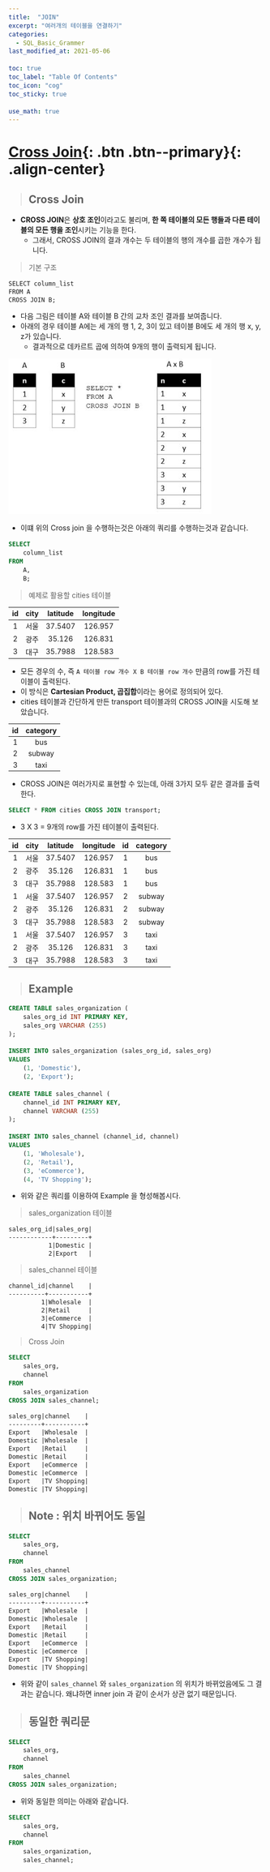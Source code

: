 ```yaml
---
title:  "JOIN"
excerpt: "여러개의 테이블을 연결하기"
categories:
  - SQL_Basic_Grammer
last_modified_at: 2021-05-06

toc: true
toc_label: "Table Of Contents"
toc_icon: "cog"
toc_sticky: true

use_math: true
---
```


# [Cross Join](#link){: .btn .btn--primary}{: .align-center}

> ## Cross Join

- **CROSS JOIN**은 **상호 조인**이라고도 불리며, **한 쪽 테이블의 모든 행들과 다른 테이블의 모든 행을 조인**시키는 기능을 한다. 
  - 그래서, CROSS JOIN의 결과 개수는 두 테이블의 행의 개수를 곱한 개수가 됩니다.

> 기본 구조 

```
SELECT column_list
FROM A
CROSS JOIN B;
```

- 다음 그림은 테이블 A와 테이블 B 간의 교차 조인 결과를 보여줍니다. 
- 아래의 경우 테이블 A에는 세 개의 행 1, 2, 3이 있고 테이블 B에도 세 개의 행 x, y, z가 있습니다. 
  - 결과적으로 데카르트 곱에 의하여 9개의 행이 출력되게 됩니다.

![jpg](/assets/images/Program/54_1.jpg)

- 이떄 위의 Cross join 을 수행하는것은 아래의 쿼리를 수행하는것과 같습니다.

```sql
SELECT 
    column_list
FROM
    A,
    B;
```

> 예제로 활용할 cities 테이블

|  id  | city | latitude | longitude |
| :--: | :--: | :------: | :-------: |
|  1   | 서울 | 37.5407  |  126.957  |
|  2   | 광주 |  35.126  |  126.831  |
|  3   | 대구 | 35.7988  |  128.583  |

- 모든 경우의 수, 즉 `A 테이블 row 개수 X B 테이블 row 개수` 만큼의 row를 가진 테이블이 출력된다.
- 이 방식은 **Cartesian Product, 곱집합**이라는 용어로 정의되어 있다.
- cities 테이블과 간단하게 만든 transport 테이블과의 CROSS JOIN을 시도해 보았습니다.

|  id  | category |
| :--: | :------: |
|  1   |   bus    |
|  2   |  subway  |
|  3   |   taxi   |

- CROSS JOIN은 여러가지로 표현할 수 있는데, 아래 3가지 모두 같은 결과를 출력한다.

```sql
SELECT * FROM cities CROSS JOIN transport;
```

- 3 X 3 = 9개의 row를 가진 테이블이 출력된다.

|  id  | city | latitude | longitude |  id  | category |
| :--: | :--: | :------: | :-------: | :--: | :------: |
|  1   | 서울 | 37.5407  |  126.957  |  1   |   bus    |
|  2   | 광주 |  35.126  |  126.831  |  1   |   bus    |
|  3   | 대구 | 35.7988  |  128.583  |  1   |   bus    |
|  1   | 서울 | 37.5407  |  126.957  |  2   |  subway  |
|  2   | 광주 |  35.126  |  126.831  |  2   |  subway  |
|  3   | 대구 | 35.7988  |  128.583  |  2   |  subway  |
|  1   | 서울 | 37.5407  |  126.957  |  3   |   taxi   |
|  2   | 광주 |  35.126  |  126.831  |  3   |   taxi   |
|  3   | 대구 | 35.7988  |  128.583  |  3   |   taxi   |

> ## Example

```sql
CREATE TABLE sales_organization (
	sales_org_id INT PRIMARY KEY,
	sales_org VARCHAR (255)
);

INSERT INTO sales_organization (sales_org_id, sales_org)
VALUES
	(1, 'Domestic'),
	(2, 'Export');

CREATE TABLE sales_channel (
	channel_id INT PRIMARY KEY,
	channel VARCHAR (255)
);

INSERT INTO sales_channel (channel_id, channel)
VALUES
	(1, 'Wholesale'),
	(2, 'Retail'),
	(3, 'eCommerce'),
	(4, 'TV Shopping');
```

- 위와 같은 쿼리를 이용하여 Example 을 형성해봅시다. 

> sales_organization 테이블

```
sales_org_id|sales_org|
------------+---------+
           1|Domestic |
           2|Export   |
```

> sales_channel 테이블

```
channel_id|channel    |
----------+-----------+
         1|Wholesale  |
         2|Retail     |
         3|eCommerce  |
         4|TV Shopping|
```

> Cross Join 

```sql
SELECT
	sales_org,
	channel
FROM
	sales_organization
CROSS JOIN sales_channel; 
```

```
sales_org|channel    |
---------+-----------+
Export   |Wholesale  |
Domestic |Wholesale  |
Export   |Retail     |
Domestic |Retail     |
Export   |eCommerce  |
Domestic |eCommerce  |
Export   |TV Shopping|
Domestic |TV Shopping|
```

> ## Note : 위치 바뀌어도 동일

```sql
SELECT
	sales_org,
	channel
FROM
	sales_channel
CROSS JOIN sales_organization; 
```

```
sales_org|channel    |
---------+-----------+
Export   |Wholesale  |
Domestic |Wholesale  |
Export   |Retail     |
Domestic |Retail     |
Export   |eCommerce  |
Domestic |eCommerce  |
Export   |TV Shopping|
Domestic |TV Shopping|
```

- 위와 같이 `sales_channel` 와 `sales_organization` 의 위치가 바뀌었음에도 그 결과는 같습니다. 왜냐하면 inner join 과 같이 순서가 상관 없기 때문입니다.

> ## 동일한 쿼리문

```sql
SELECT
	sales_org,
	channel
FROM
	sales_channel
CROSS JOIN sales_organization; 
```

- 위와 동일한 의미는 아래와 같습니다. 

```sql
SELECT
	sales_org,
	channel
FROM
	sales_organization,
	sales_channel;
```
